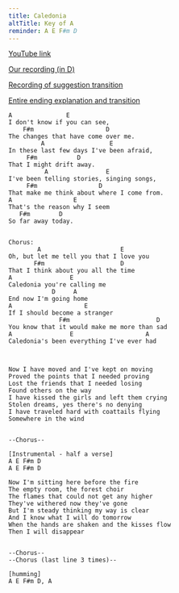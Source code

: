 ```yaml
---
title: Caledonia
altTitle: Key of A
reminder: A E F#m D
---
```


[YouTube link](https://www.youtube.com/watch?v=D0KZjmiL7xs)

[Our recording (in D)](https://www.dropbox.com/s/35enbl2i0giyijm/14%20Caledonia.m4a?dl=0)

[Recording of suggestion transition](/trigger/caledonia-transition.mp3)

[Entire ending explanation and transition](/trigger/caledonia-ending.mp3)

```
A               E
I don't know if you can see,
    F#m                    D
The changes that have come over me.
         A                  E
In these last few days I've been afraid,
     F#m           D
That I might drift away.
          A                E
I've been telling stories, singing songs,
     F#m                 D
That make me think about where I come from.
A                 E
That's the reason why I seem
   F#m        D
So far away today.


Chorus:
        A                      E
Oh, but let me tell you that I love you
       F#m                     D
That I think about you all the time
A                E
Caledonia you're calling me
            D     A
End now I'm going home
A                    E
If I should become a stranger
              F#m                        D
You know that it would make me more than sad
A                E                    A
Caledonia's been everything I've ever had



Now I have moved and I've kept on moving
Proved the points that I needed proving
Lost the friends that I needed losing
Found others on the way
I have kissed the girls and left them crying
Stolen dreams, yes there's no denying
I have traveled hard with coattails flying
Somewhere in the wind


--Chorus--

[Instrumental - half a verse]
A E F#m D
A E F#m D

Now I'm sitting here before the fire
The empty room, the forest choir
The flames that could not get any higher
They've withered now they've gone
But I'm steady thinking my way is clear
And I know what I will do tomorrow
When the hands are shaken and the kisses flow
Then I will disappear


--Chorus--
--Chorus (last line 3 times)--

[humming]
A E F#m D, A
```
